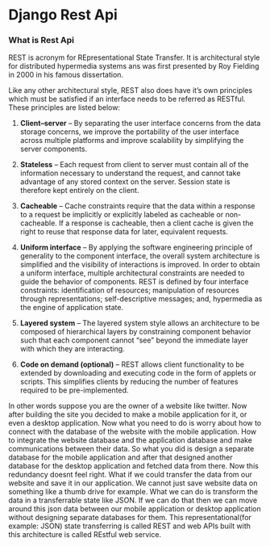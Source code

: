 # **Django Rest Api**

### **What is Rest Api**
REST is acronym for REpresentational State Transfer. It is architectural style for distributed hypermedia systems ans was first presented by Roy Fielding in 2000 in his famous dissertation.

Like any other architectural style, REST also does have it’s own principles which must be satisfied if an interface needs to be referred as RESTful. These principles are listed below:
1. **Client–server** – By separating the user interface concerns from the data storage concerns, we improve the portability of the user interface across multiple platforms and improve scalability by simplifying the server components.

1. **Stateless** – Each request from client to server must contain all of the information necessary to understand the request, and cannot take advantage of any stored context on the server. Session state is therefore kept entirely on the client.

1. **Cacheable** – Cache constraints require that the data within a response to a request be implicitly or explicitly labeled as cacheable or non-cacheable. If a response is cacheable, then a client cache is given the right to reuse that response data for later, equivalent requests.
1.  **Uniform interface** – By applying the software engineering principle of generality to the component interface, the overall system architecture is simplified and the visibility of interactions is improved. In order to obtain a uniform interface, multiple architectural constraints are needed to guide the behavior of components. REST is defined by four interface constraints: identification of resources; manipulation of resources through representations; self-descriptive messages; and, hypermedia as the engine of application state.
1. **Layered system** – The layered system style allows an architecture to be composed of hierarchical layers by constraining component behavior such that each component cannot “see” beyond the immediate layer with which they are interacting.
1. **Code on demand (optional)** – REST allows client functionality to be extended by downloading and executing code in the form of applets or scripts. This simplifies clients by reducing the number of features required to be pre-implemented.

In other words suppose you are the owner of a website like twitter. Now after building the site you decided to make a mobile application for it, or even
a desktop application. Now what you need to do is worry about how to connect with the database of the website with the mobile application. How to integrate the website database and the application database and make communications between their data. So what you did is design a separate database for the mobile application and after that designed another database for the desktop application and fetched data from there. Now this redundancy doesnt
feel right. What if we could transfer the data from our website and save it in our application.
We cannot just save website data on something like a thumb drive for example. What we can do is transform the data in a transferrable state like JSON.
If we can do that then we can move around this json data between our mobile application or desktop application without designing separate databases for
them. This representational(for example: JSON) state  transferring is called REST and web APIs built with this architecture is called REstful web service.

